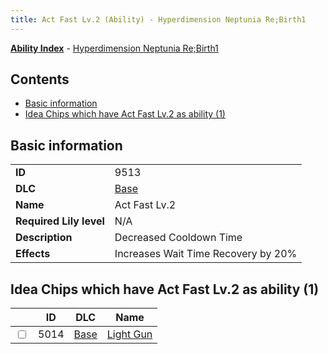 ```yaml
---
title: Act Fast Lv.2 (Ability) - Hyperdimension Neptunia Re;Birth1
---
```


[**Ability Index**](/neptunia/rb1/ability/index.html) - [Hyperdimension Neptunia Re;Birth1](/neptunia/rb1)

## Contents

- [Basic information](#basic-information)
- [Idea Chips which have Act Fast Lv.2 as ability (1)](#idea-chips-which-have-act-fast-lv2-as-ability-1)

## Basic information

|   |   |
| -- | -- |
| **ID** | 9513
**DLC** | [Base](/neptunia/rb1/dlc/1-base.html)
**Name** | Act Fast Lv.2
**Required Lily level** | N/A
**Description** | Decreased Cooldown Time
**Effects** | Increases Wait Time Recovery by 20% |


## Idea Chips which have Act Fast Lv.2 as ability (1)

|    | ID | DLC | Name |
| -- | -- | --- | ---- |
| <input type="checkbox" id="rb1-item-1-5014" class="trackbox" /> | 5014 | [Base](/neptunia/rb1/dlc/1-base.html) | [Light Gun](/neptunia/rb1/item/1-5014-light-gun.html) |
